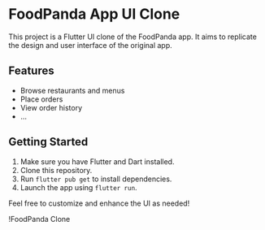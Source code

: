 # FoodPanda App UI Clone

This project is a Flutter UI clone of the FoodPanda app. It aims to replicate the design and user interface of the original app.

## Features
- Browse restaurants and menus
- Place orders
- View order history
- ...

## Getting Started
1. Make sure you have Flutter and Dart installed.
2. Clone this repository.
3. Run `flutter pub get` to install dependencies.
4. Launch the app using `flutter run`.

Feel free to customize and enhance the UI as needed!

!FoodPanda Clone
